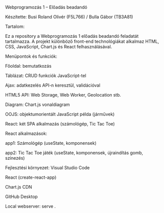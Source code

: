 Webprogramozás 1 – Előadás beadandó

Készítette:
Busi Roland Olivér (F5L766) / 
Bulla Gábor (TB3A81)

Tartalom:

Ez a repository a Webprogramozás 1 előadás beadandó feladatát tartalmazza.
A projekt különböző front-end technológiákat alkalmaz HTML, CSS, JavaScript, Chart.js és React felhasználásával.

Menüpontok és funkciók:

Főoldal: bemutatkozás

Táblázat: CRUD funkciók JavaScript-tel

Ajax: adatkezelés API-n keresztül, validációval

HTML5 API: Web Storage, Web Worker, Geolocation stb.

Diagram: Chart.js vonaldiagram

OOJS: objektumorientált JavaScript példa (járművek)

React: két SPA alkalmazás (számológép, Tic Tac Toe)



React alkalmazások:

app1: Számológép (useState, komponensek)

app2: Tic Tac Toe játék (useState, komponensek, újraindítás gomb, színezés)



Fejlesztési környezet:
Visual Studio Code

React (create-react-app)

Chart.js CDN

GitHub Desktop

Local webserver: serve .
